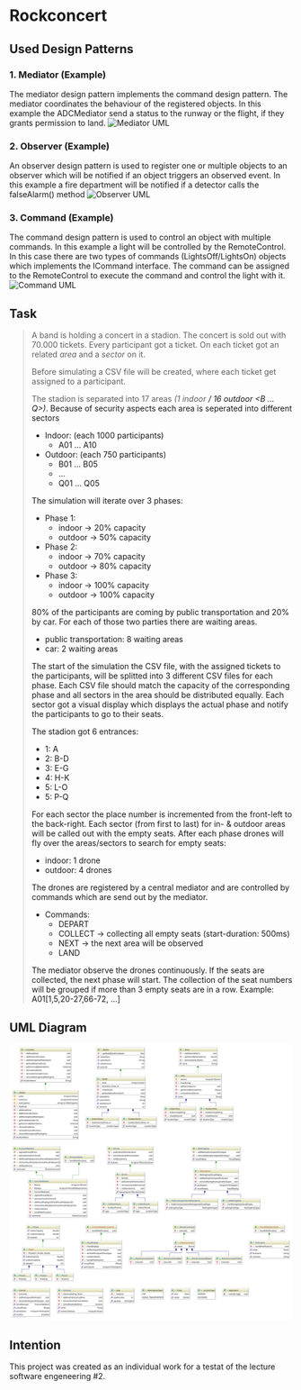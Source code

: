  # Rockconcert
 ## Used Design Patterns
 ### 1. Mediator (Example)
 The mediator design pattern implements the command design pattern. The mediator coordinates the behaviour of the registered objects. In this example the ADCMediator send a status to the runway or the flight, if they grants permission to land.
 ![Mediator UML](https://i.imgur.com/gN7Fp38.png)
 
 ### 2. Observer  (Example)
 An observer design pattern is used to register one or multiple objects to an observer which will be notified if an object triggers an observed event. In this example a fire department will be notified if a detector calls the falseAlarm() method
 ![Observer UML](https://i.imgur.com/kklq8PH.png)
 
 ### 3. Command  (Example)
 The command design pattern is used to control an object with multiple commands. In this example a light will be controlled by the RemoteControl. In this case there are two types of commands (LightsOff/LightsOn) objects which implements the ICommand interface. The command can be assigned to the RemoteControl to execute the command and control the light with it.
 ![Command UML](https://i.imgur.com/ARciRX8.png)
 
 
 ## Task
 
 > A band is holding a concert in a stadion. The concert is sold out with 70.000 tickets.
 > Every participant got a ticket. On each ticket got an related *area* and a *sector* on it.
 >
 > Before simulating a CSV file will be created, where each ticket get assigned to a participant.
 >
 > The stadion is separated into 17 areas *(1 indoor <A>/ 16 outdoor <B ... Q>)*.
 > Because of security aspects each area is seperated into different sectors
 > * Indoor: (each 1000 participants) 
 >   * A01 ... A10
 > * Outdoor: (each 750 participants)
 >   * B01 ... B05
 >   * ...
 >   * Q01 ... Q05
 >
 >  The simulation will iterate over 3 phases:
 >  * Phase 1:
 >	  * indoor -> 20% capacity
 >	  * outdoor -> 50% capacity
 >  * Phase 2:
 >	  * indoor -> 70% capacity
 >	  * outdoor -> 80% capacity
 >  * Phase 3:
 >	  * indoor -> 100% capacity
 >	  * outdoor -> 100% capacity
 >
 > 80% of the participants are coming by public transportation and 20% by car.
 > For each of those two parties there are waiting areas.
 >  * public transportation: 8 waiting areas
 >  * car: 2 waiting areas
 >
 > The start of the simulation the CSV file, with the assigned tickets to the participants, will be splitted into 3 different CSV files for each phase.
 > Each CSV file should match the capacity of the corresponding phase and all sectors in the area should be distributed equally. Each sector got a visual display which displays the actual phase and notify the participants to go to their seats.
 >
 > The stadion got 6 entrances:
 > * 1: A
 > * 2: B-D
 > * 3: E-G
 > * 4: H-K
 > * 5: L-O
 > * 5: P-Q
 >
 > For each sector the place number is incremented from the front-left to the back-right.
 > Each sector (from first to last) for in- & outdoor areas will be called out with the empty seats.
 > After each phase drones will fly over the areas/sectors to search for empty seats:
 > * indoor: 1 drone
 > * outdoor: 4 drones
 >
 > The drones are registered by a central mediator and are controlled by commands which are send out by the mediator.
 > * Commands: 
 >   * DEPART
 >   * COLLECT -> collecting all empty seats (start-duration: 500ms)
 >   * NEXT -> the next area will be observed
 >   * LAND
 >
 > The mediator observe the drones continuously. If the seats are collected, the next phase will start.
 > The collection of the seat numbers will be grouped if more than 3 empty seats are in a row.
 > Example: A01[1,5,20-27,66-72, ...]
 
  ## UML Diagram
  ![UML Diagram RockConcert](uml/diagram.svg)
  
  ## Intention
  This project was created as an individual work for a testat of the lecture software engeneering #2.
